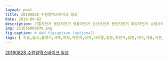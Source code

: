 ```yaml
---
layout: post
title: 20190828 수원알엑스바이크 일상
date: 2019-09-02
description: 기흥자전거 동탄자전거 영통자전거 오산자전거 용인자전거 화성자전거 수원사이클 ROAD MTB 자전거 광교브롬톤 기흥브롬톤 동탄브롬톤 영통브롬톤 오산브롬톤 용인브롬톤 화성브롬톤
img: 221636803070.png
fig-caption: # Add figcaption (optional)
tags: [ 오늘,출고,불경기,극복,하자,자전거,성지,사이클,입문,자전거,입문,더더,가을,시즌,가즈,세트,수원,엑스,바이크,수원,스캇,수원,스피드,스터,엘파마,수원,토르 ]
---
```

[20190828 수원알엑스바이크 일상](https://blog.naver.com/rxcompany2127?Redirect=Log&logNo=221636803070)